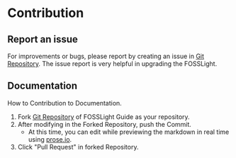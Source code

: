 # Contribution

## Report an issue
For improvements or bugs, please report by creating an issue in [Git Repository][issue]. The issue report is very helpful in upgrading the FOSSLight.

[issue]: https://github.com/fosslight/fosslight/issues

## Documentation
How to Contribution to Documentation.
1. Fork [Git Repository][git] of FOSSLight Guide as your repository.
2. After modifying in the Forked Repository, push the Commit.
    - At this time, you can edit while previewing the markdown in real time using [prose.io][prose].
3. Click "Pull Request" in forked Repository.

[prose]: https://prose.io/
[git]: https://github.com/fosslight/fosslight-system-guide-en
